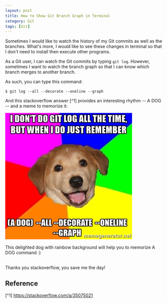 ```yaml
---
layout: post
title: How to Show Git Branch Graph in Terminal
category: Git
tags: [Git]
---
```


Sometimes I would like to watch the history of my Git commits
as well as the branches. What's more, I would like to see
these changes in terminal so that I don't need to install
then execute other programs.

As a Git user, I can watch the Git commits by typing
`git log`. However, sometimes I want to watch the branch
graph so that I can know which branch merges to another
branch.

As such, you can type this command:
```
$ git log --all --decorate --oneline --graph
```

And this stackoverflow answer [^1] provides an interesting
rhythm -- A DOG -- and a meme to memorize it:

![git a dog meme](/assets/images/2021/08/14/adog_meme.jpeg)
<figcaption>This delighted dog with rainbow background will help you to memorize A DOG command :)</figcaption><br/>

Thanks you stackoverflow, you save me the day!

## Reference
[^1] https://stackoverflow.com/a/35075021
